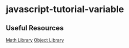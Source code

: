 # javascript-tutorial-variable

## Useful Resources
[Math Library](https://developer.mozilla.org/en-US/docs/Web/JavaScript/Reference/Global_Objects/Math)
[Object Library](https://developer.mozilla.org/en-US/docs/Web/JavaScript/Reference/Global_Objects/Object)

